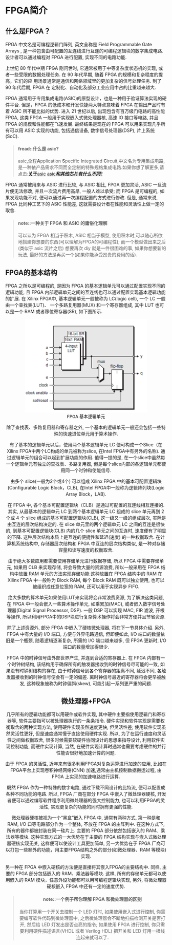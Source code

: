 # FPGA简介

## 什么是FPGA？

FPGA 中文名是可编程逻辑门阵列,  英文全称是 Field Programmable Gate Arrays , 是一种包含由可配置的互连线进行互连的可编程逻辑块的数字集成电路. 设计者可以通过编程对 FPGA 进行配置, 实现不同的电路功能. 

上世纪 80 年代中期 FPGA 刚问世时, 它通常被用于中等复杂度状态机的实现, 或者一些受限的数据处理任务. 在 90 年代早期, 随着 FPGA 的规模和复杂程度的提高，它们的应 用场景通常是通信和网络领域里的更加复杂的信号处理任务. 到了 90 年代后期, FPGA 在 定制化、自动化及部分工业应用中占的比重越来越大. 

FPGA 通常用于专用集成电路(ASIC)的原型设计，也是一种用于验证算法实现的硬件平台. 但是，FPGA 的低成本和开发快捷两大特点意味着 FPGA 在输出产品时有着 ASIC 所不能比拟的优势.  进入 21 世纪以后, 出现包含有百万级门电路的高性能 FPGA, 这类 FPGA 一般用于实现嵌入式微处理器核, 高速 IO 接口等电路, 并且 FPGA 的规模和性能都在飞速发展. 最终结果是现在的 FPGA 可以用来实现几乎所有可以用 ASIC 实现的功能, 包括通信设备, 数字信号处理器(DSP), 片上系统(SoC). 

> #### fread::什么是 asic? 
>
> asic,全程**A**pplication **S**pecific **I**ntegrated **C**ircuit,中文名为专用集成电路, 是一种依产品需求不同而全定制的特殊规格集成电路.如果你想了解更多,请点击:[**关于**asic](https://zh.wikipedia.org/wiki/%E7%89%B9%E6%AE%8A%E6%87%89%E7%94%A8%E7%A9%8D%E9%AB%94%E9%9B%BB%E8%B7%AF)  [asic***和其他芯片有什么不同***?](http://www.elecfans.com/d/672204.html)

FPGA 通常被用来与 ASIC 进行比较, 与 ASIC 相比, FPGA 更加灵活, ASIC 一旦流片便无法修改, 并且一次流片费用高昂, 一般人难以承受; 而 FPGA 是可编程的, 如果发现功能不对, 便可以通过再一次编程配置的方式进行修改. 但是, 通常来说, FPGA 比同种工艺下的 ASIC 性能差, 这就需要设计者在性能和灵活性上做一定的取舍. 

> #### note::一种关于 FPGA 和  ASIC 的庸俗化理解
>
> 可以认为 FPGA 相当于积木, ASIC 相当于模型, 使用积木时,可以随心所欲地搭建你想要的东西(可以理解为FPGA的可编程性); 而一个模型做出来之后(类似于 asic 流片之后) 想要再次 diy 就是一件很困难的事, 如果你想要新的玩法, 最好的方法是再买一个(如果你能承受昂贵的费用的话).

## FPGA的基本结构

FPGA 之所以是可编程的, 是因为 FPGA 的基本逻辑单元可以通过配置实现不同的逻辑功能, 且 FPGA 内部逻辑单元之间的互连线也可以通过配置实现基本逻辑功能的扩展. 在 Xilinx FPGA中, 基本逻辑单元一般被称为 LC(logic cell), 一个 LC 一般由一个查找表(LUT)、 一个多路复用器(MUX) 和一个寄存器组成, 其中 LUT 也可以是一个 RAM 或者移位寄存器(SR), 如下图所示. 

<div align ="center"><img src="/img/lab0/02.png" alt="fpga基本逻辑单元" style="zoom:120%;" /><div align ="center">

<center style="color:#000000;font-size:10pt;">FPGA 基本逻辑单元</center>

除了查找表、多路复用器和寄存器之外, 一个基本的逻辑单元一般还会包括一些特殊的快速进位单元用于算术操作.

有了基本的逻辑单元以后，使用两个基本逻辑单元 LC 便可构成一个Slice（在Xilinx FPGA中两个LC构成的单元被称为slice, 在Intel FPGA中有另外的名称). 通过逻辑单元的组合可以起到扩展功能的作用. 值得一提的是, 在一个slice中虽然每一个逻辑单元有独立的查找表、多路复用器, 但是每个slice内部的各逻辑单元都使用同一个时钟和使能信号. 

由多个 slice(一般为2个或4个) 可以组成 Xilinx FPGA 中的基本可配置逻辑块(Configurable Logic Block，CLB), 在Intel FPGA中一般称为逻辑阵列块(Logic Array Block，LAB).

在 FPGA 中, 各个基本可配置逻辑块（CLB）是通过可配置的互连线相互连接的. 其实, 从最基本的逻辑单元 LC 到两个基本逻辑单元 LC 组成的 slice 单元再到 2 个或 4 个 slice 组成的基本可配置逻辑块(CLB), 这一级又一级的组成层次, 实际是由互连的层次结构决定的. 在 slice 单元里的两个逻辑单元 LC 之间的互连是很快的, 到基本可配置逻辑块(CLB) 内的几个 slice 单元之间的互连时, 速度便有了明显的下降. 这种层次结构本质上是互连的便捷性和延迟(速度) 的一种权衡取舍. 在计算机系统结构中, 存储器层次结构和 FPGA 中互连的层次结构类似, 是一种对存储容量和读写速度的权衡取舍. 

由于绝大多数应用都需要使用存储单元进行数据存储, 所以 FPGA 中需要存储单元, 如果用 CLB 来实现存储, 将会导致大量的资源浪费, 所以一般采用在 FPGA 结构中放置 RAM 单元的方法实现存储功能 这种放置在 FPGA 结构中的 RAM 在 Xilinx FPGA 中一般称为 Block RAM, 每个 Block RAM 既可以独立使用, 也可以被组织成任意位宽的 RAM, 还可以用于实现异步 FIFO.

绝大多数的算术单元如果使用LUT来实现将会非常浪费资源, 为了解决这类问题, 在 FPGA 中一般会嵌入一些算术操作单元, 如乘累加(MAC), 或者嵌入数字信号处理器(Digital Signal Processor, DSP). 一般 DSP 可以实现 MAC, FIR 滤波, 开根等操作, 所以利用FPGA中的DSP块进行复杂算术操作将会非常方便并且节省资源.

除了上述资源外, 部分 FPGA 中嵌入了硬核微处理器, 将在下一节具体介绍. 另外, FPGA 中有大量的 I/O 端口, 方便与外界电路通信, 但即便如此, I/O 端口的数量依旧是一个瓶颈, 随着逻辑逐渐复杂, 所需的 I/O 端口越来越多, 但 FPGA 更新时, I/O 端口的数量增加得很少.

FPGA 中的时钟信号由外部世界产生, 并连到合适的寄存器上. 在 FPGA 内部有一个时钟树结构, 该结构用于确保所有的触发器接收到的时钟信号尽可能的一致, 如果没有时钟树结构的存在, 由于时钟信号到各个寄存器的距离不同, 延迟不同, 各触发器接收到的时钟信号便会有一定的偏差. 离时钟信号最近的寄存器将会更早被触发, 这种现象被称为时钟偏斜(skew), 可能引起一系列更严重的问题.

## 微处理器+FPGA 

几乎所有的逻辑功能都可以用硬件或软件实现, 其中硬件主要指使用逻辑门和寄存器等, 软件主要指可以被处理器执行的一条条指令. 硬件实现和软件实现是需要权衡取舍的两种实现方法, 使用硬件实现虽然速度更快, 但灵活性差; 使用软件实现虽然灵活性更好, 但是速度通常慢于直接使用硬件实现. 所以, 为了在运行速度和灵活性之间做权衡取舍, 很多时候需要软硬件协同设计的思想来指导设计, 利用软件实现控制功能, 而硬件实现计算, 当然, 在硬件实现计算时通常也需要考虑硬件的并行性能否很好地加速计算的问题.

由于 FPGA 的灵活性, 近年来有很多利用FPGA对复杂运算进行加速的应用, 比如在FPGA平台上实现卷积神经网络(CNN) 加速,通常由主机控制数据搬运过程, 由 FPGA 上实现的加速电路进行运算.

既然 FPGA 作为一种特殊的数字电路, 通过下载不同设计的比特流, 便可以配置成各种不同功能的电路. 所以, FPGA 厂商在部分 FPGA 中嵌入了微处理器硬核, 开发者便可以通过编写软件程序利用微处理器的强大控制能力, 也可以利用FPGA的灵活性, 实现更复杂的功能的同时拥有更强的性能.

微处理器硬核被视为一个“黑盒”嵌入 FPGA 中, 通常有两种方式, 第一种是和 RAM, I/O 口等电路部分作为一个整体, 不放在 FPGA 的主阵列中. 在这种方式下, 所有的器件都被封装在同一硅片上. 主要的 FPGA 部分依然包括嵌入的 RAM、乘法器等模块. 这种实现方式的一大优势在于主要的 FPGA 结构实现与嵌入式微处理器硬核实现无关, 这样便可以使设计工具更加简单, 另一大优势在于 FPGA 厂商可以打包一些额外的功能，用主要FPGA结构之外的部分(如微处理器、RAM 等模块) 实现.

另一种在 FPGA 中嵌入硬核的方法便是直接将其嵌入FPGA的主要结构中. 同样, 主要的 FPGA 部分包括嵌入的 RAM、乘法器等模块. 这样, 所有的存储单元都可以使用嵌入的 RAM 模块，任意外设功能都可以用可编程逻辑块实现, 另外, 将微处理器硬核嵌入 FPGA 中还有一定的速度优势.

> #### note::一个例子帮你理解 FPGA 和微处理器的区别
>
> 当你打算用一个开关去控制一个 LED 灯时, 如果使用嵌入式进行控制, 你需要编写软件代码到微处理器中, 之后微处理器会不断地扫描检测开关是否打开, 然后给 LED 灯发出是否点亮的指令; 如果使用 FPGA 进行控制, 你只需要利用硬件描述语言(VHDL 或者 Verilog HDL) 把开关和 LED 灯用一根线连起来就可以了. 